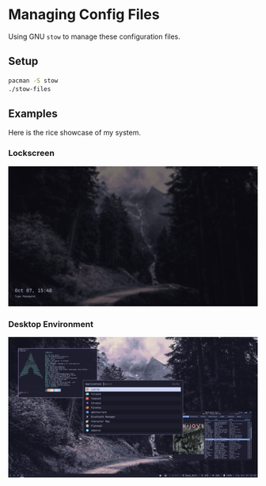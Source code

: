 # Managing Config Files

Using GNU `stow` to manage these configuration files.

## Setup

```bash
pacman -S stow
./stow-files
```
## Examples

Here is the rice showcase of my system.

### Lockscreen

![Lockscreen Screenshot](./assets/lockscreen.png)

### Desktop Environment

![Desktop Environment Screenshot](./assets/rice.png)
